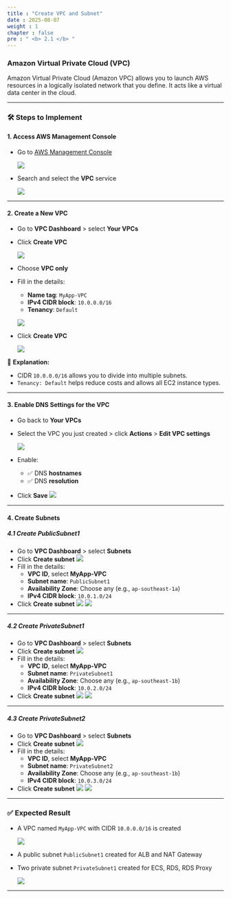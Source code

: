 ```yaml
---
title : "Create VPC and Subnet"
date : 2025-08-07
weight : 1
chapter : false
pre : " <b> 2.1 </b> "
---
```


### Amazon Virtual Private Cloud (VPC)

Amazon Virtual Private Cloud (Amazon VPC) allows you to launch AWS resources in a logically isolated network that you define. It acts like a virtual data center in the cloud.

---

### 🛠️ Steps to Implement

#### 1️. Access AWS Management Console

- Go to [AWS Management Console](https://console.aws.amazon.com/)

   ![](/images/2.1/0001.png)

- Search and select the **VPC** service

   ![](/images/2.1/0002.png)

---

#### 2️. Create a New VPC

- Go to **VPC Dashboard** > select **Your VPCs**
- Click **Create VPC**

   ![](/images/2.1/0003.png)

- Choose **VPC only**
- Fill in the details:
    - **Name tag**: `MyApp-VPC`
    - **IPv4 CIDR block**: `10.0.0.0/16`
    - **Tenancy**: `Default`

   ![](/images/2.1/0004.png) 

- Click **Create VPC**

   ![](/images/2.1/0005.png) 

📌 **Explanation:**
- CIDR `10.0.0.0/16` allows you to divide into multiple subnets.
- `Tenancy: Default` helps reduce costs and allows all EC2 instance types.

---

#### 3️. Enable DNS Settings for the VPC

- Go back to **Your VPCs**
- Select the VPC you just created > click **Actions** > **Edit VPC settings**

   ![](/images/2.1/0006.png) 

- Enable:
    - ✅ DNS **hostnames**
    - ✅ DNS **resolution**
- Click **Save**
   ![](/images/2.1/0007.png) 

---

#### 4️. Create Subnets

##### 4.1 Create PublicSubnet1
- Go to **VPC Dashboard** > select **Subnets**
- Click **Create subnet**
   ![](/images/2.1/0008.png) 
- Fill in the details:
    - **VPC ID**, select **MyApp-VPC**
    - **Subnet name**: `PublicSubnet1`
    - **Availability Zone**: Choose any (e.g., `ap-southeast-1a`)
    - **IPv4 CIDR block**: `10.0.1.0/24`
- Click **Create subnet**
   ![](/images/2.1/0009.png) 
   ![](/images/2.1/0010.png) 

---

##### 4.2 Create PrivateSubnet1
- Go to **VPC Dashboard** > select **Subnets**
- Click **Create subnet**
   ![](/images/2.1/0008.png) 
- Fill in the details:
    - **VPC ID**, select **MyApp-VPC**
    - **Subnet name**: `PrivateSubnet1`
    - **Availability Zone**: Choose any (e.g., `ap-southeast-1b`)
    - **IPv4 CIDR block**: `10.0.2.0/24`
- Click **Create subnet**
   ![](/images/2.1/0011.png) 
   ![](/images/2.1/0012.png) 

---

##### 4.3 Create PrivateSubnet2
- Go to **VPC Dashboard** > select **Subnets**
- Click **Create subnet**
   ![](/images/2.1/0008.png) 
- Fill in the details:
    - **VPC ID**, select **MyApp-VPC**
    - **Subnet name**: `PrivateSubnet2`
    - **Availability Zone**: Choose any (e.g., `ap-southeast-1b`)
    - **IPv4 CIDR block**: `10.0.3.0/24`
- Click **Create subnet**
   ![](/images/2.1/0015.png) 
   ![](/images/2.1/0016.png) 

---

### ✅ Expected Result

- A VPC named `MyApp-VPC` with CIDR `10.0.0.0/16` is created

   ![](/images/2.1/0013.png) 

- A public subnet `PublicSubnet1` created for ALB and NAT Gateway
- Two private subnet `PrivateSubnet1` created for ECS, RDS, RDS Proxy
 
   ![](/images/2.1/0014.png) 

---
